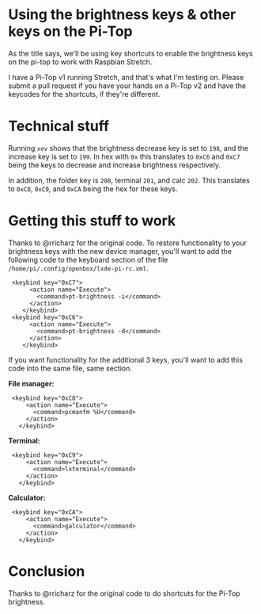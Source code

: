 # Using the brightness keys & other keys on the Pi-Top
As the title says, we'll be using key shortcuts to enable the brightness keys on the pi-top to work with Raspbian Stretch.

I have a Pi-Top v1 running Stretch, and that's what I'm testing on. Please submit a pull request if you have your hands on a Pi-Top v2 and have the keycodes for the shortcuts, if they're different.

# Technical stuff
Running `xev` shows that the brightness decrease key is set to `198`, and the increase key is set to `199`. In hex with `0x` this translates to `0xC6` and `0xC7` being the keys to decrease and increase brightness respectively.

In addition, the folder key is `200`, terminal `201`, and calc `202`. This translates to `0xC8`, `0xC9`, and `0xCA` being the hex for these keys.

# Getting this stuff to work
Thanks to @rricharz for the original code. To restore functionality to your brightness keys with the new device manager, you'll want to add the following code to the keyboard section of the file `/home/pi/.config/openbox/lxde-pi-rc.xml`.

```
 <keybind key="0xC7">
      <action name="Execute">
        <command>pt-brightness -i</command>
      </action>
    </keybind>
 <keybind key="0xC6">
      <action name="Execute">
        <command>pt-brightness -d</command>
      </action>
    </keybind>
 ```
 
 If you want functionality for the additional 3 keys, you'll want to add this code into the same file, same section.
 
 **File manager:**
 
 ```
  <keybind key="0xC8">
      <action name="Execute">
        <command>pcmanfm %U</command>
      </action>
    </keybind>
 ```
 
 **Terminal:**
 
 ```
  <keybind key="0xC9">
      <action name="Execute">
        <command>lxterminal</command>
      </action>
    </keybind>
 ```
 
 **Calculator:**
 
 ```
  <keybind key="0xCA">
      <action name="Execute">
        <command>galculator</command>
      </action>
    </keybind>
 ```
 
 # Conclusion
 Thanks to @rricharz for the original code to do shortcuts for the Pi-Top brightness.
